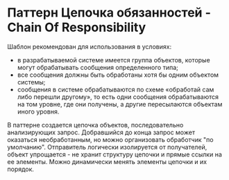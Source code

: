 Паттерн Цепочка обязанностей - Chain Of Responsibility
======================================================
Шаблон рекомендован для использования в условиях:
* в разрабатываемой системе имеется группа объектов, которые могут обрабатывать 
сообщения определенного типа;
* все сообщения должны быть обработаны хотя бы одним объектом системы;
* сообщения в системе обрабатываются по схеме «обработай сам либо перешли другому», 
то есть одни сообщения обрабатываются на том уровне, где они получены, а другие 
пересылаются объектам иного уровня.

В паттерне создается цепочка объектов, последовательно анализирующих запрос.
Добравшийся до конца запрос может оказаться необработанным, но можно организовать
обработчик "по умолчанию". Отправитель логически изолируется от получателей, объект упрощается - 
не хранит структуру цепочки и прямые ссылки на ее элементы. Можно динамически менять 
элементы цепочки и их порядок.